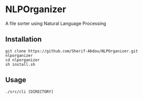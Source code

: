 # NLPOrganizer
A file sorter using Natural Language Processing
## Installation
```
git clone https://github.com/Sherif-Abdou/NLPOrganizer.git nlporganizer
cd nlporganizer
sh install.sh
```

## Usage
`./src/cli [DIRECTORY]`
